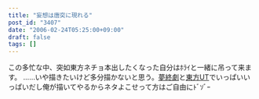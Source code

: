 ```yaml
---
title: "妄想は唐突に現れる"
post_id: "3407"
date: "2006-02-24T05:25:00+09:00"
draft: false
tags: []
---
```



この多忙な中、突如東方ネチョ本出したくなった自分はﾎﾗｲと一緒に吊って来ます。 ……いや描きたいけど多分描かないと思う。[夢終劇](/!/thC/)と[東方UT](/tag/thb)でいっぱいいっぱいだし俺が描いてやるからネタよこせって方はご自由にﾄﾞｿﾞｰ
